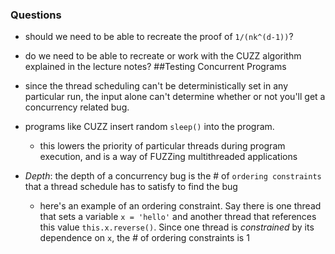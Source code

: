 ### Questions
  - should we need to be able to recreate the proof of `1/(nk^(d-1))`?
  - do we need to be able to recreate or work with the CUZZ algorithm explained
    in the lecture notes?
##Testing Concurrent Programs
  - since the thread scheduling can't be deterministically set in any particular
    run, the input alone can't determine whether or not you'll get a concurrency
related bug.
  - programs like CUZZ insert random `sleep()` into the program.
    - this lowers the priority of particular threads during program execution,
      and is a way of FUZZing multithreaded applications

  - *Depth*: the depth of a concurrency bug is the # of `ordering constraints`
    that a thread schedule has to satisfy to find the bug
    - here's an example of an ordering constraint. Say there is one thread that
      sets a variable `x = 'hello'` and another thread that references this
value `this.x.reverse()`. Since one thread is *constrained* by its dependence on
`x`, the # of ordering constraints is 1
